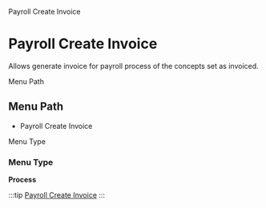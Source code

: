 
Payroll Create Invoice
# Payroll Create Invoice


Allows generate invoice for payroll process of the concepts set as invoiced.

Menu Path
## Menu Path



- Payroll Create Invoice

Menu Type
### Menu Type

**Process**


:::tip
[Payroll Create Invoice](functional-guide/process/process-hr_create-invoice.md)
:::